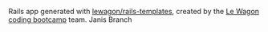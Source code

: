 Rails app generated with [lewagon/rails-templates](https://github.com/lewagon/rails-templates), created by the [Le Wagon coding bootcamp](https://www.lewagon.com) team.
Janis Branch
